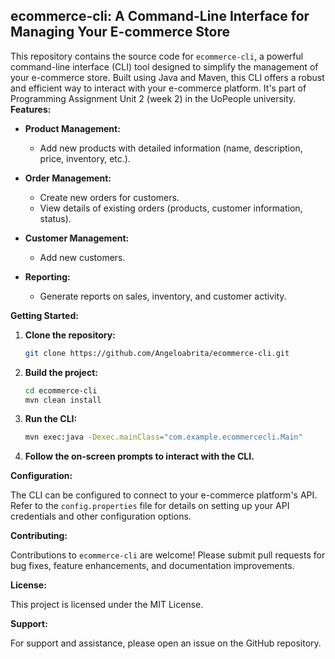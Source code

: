 ## ecommerce-cli: A Command-Line Interface for Managing Your E-commerce Store

This repository contains the source code for `ecommerce-cli`, a powerful command-line interface (CLI) tool designed to simplify the management of your e-commerce store. Built using Java and Maven, this CLI offers a robust and efficient way to interact with your e-commerce platform.
It's part of Programming Assignment Unit 2 (week 2) in the UoPeople university.
**Features:**

* **Product Management:**
    * Add new products with detailed information (name, description, price, inventory, etc.).
* **Order Management:**
    * Create new orders for customers.
    * View details of existing orders (products, customer information, status).
* **Customer Management:**
    * Add new customers.
 
* **Reporting:**
    * Generate reports on sales, inventory, and customer activity.

**Getting Started:**

1. **Clone the repository:**

   ```bash
   git clone https://github.com/Angeloabrita/ecommerce-cli.git
   ```

2. **Build the project:**

   ```bash
   cd ecommerce-cli
   mvn clean install
   ```

3. **Run the CLI:**

   ```bash
   mvn exec:java -Dexec.mainClass="com.example.ecommercecli.Main"
   ```

4. **Follow the on-screen prompts to interact with the CLI.**

**Configuration:**

The CLI can be configured to connect to your e-commerce platform's API. Refer to the `config.properties` file for details on setting up your API credentials and other configuration options.

**Contributing:**

Contributions to `ecommerce-cli` are welcome! Please submit pull requests for bug fixes, feature enhancements, and documentation improvements.

**License:**

This project is licensed under the MIT License.

**Support:**

For support and assistance, please open an issue on the GitHub repository.



